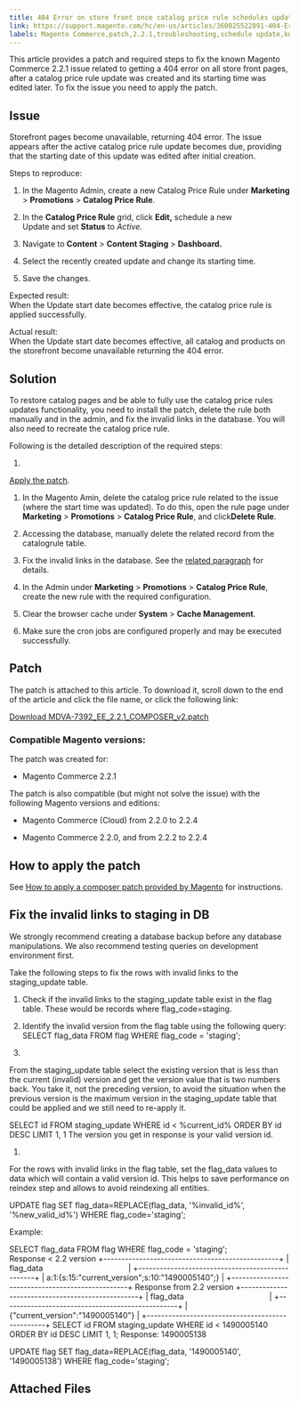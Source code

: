 ```yaml
---
title: 404 Error on store front once catalog price rule schedules update is performed
link: https://support.magento.com/hc/en-us/articles/360025522891-404-Error-on-store-front-once-catalog-price-rule-schedules-update-is-performed
labels: Magento Commerce,patch,2.2.1,troubleshooting,schedule update,known issues,404 error
---
```


This article provides a patch and required steps to fix the known Magento Commerce 2.2.1 issue related to getting a 404 error on all store front pages, after a catalog price rule update was created and its starting time was edited later. To fix the issue you need to apply the patch.

## Issue

Storefront pages become unavailable, returning 404 error. The issue appears after the active catalog price rule update becomes due, providing that the starting date of this update was edited after initial creation.

Steps to reproduce:

1. In the Magento Admin, create a new Catalog Price Rule under **Marketing** > **Promotions** > **Catalog Price Rule**.

1. In the **Catalog Price Rule** grid, click **Edit,** schedule a new Update and set **Status** to *Active.*

1. Navigate to **Content** > **Content Staging** > **Dashboard.**

1. Select the recently created update and change its starting time.

10. Save the changes.

Expected result:  
 When the Update start date becomes effective, the catalog price rule is applied successfully.

Actual result:  
 When the Update start date becomes effective, all catalog and products on the storefront become unavailable returning the 404 error.

## Solution

To restore catalog pages and be able to fully use the catalog price rules updates functionality, you need to install the patch, delete the rule both manually and in the admin, and fix the invalid links in the database. You will also need to recreate the catalog price rule.

Following is the detailed description of the required steps:

1. 
[Apply the patch](#patch).

1. In the Magento Amin, delete the catalog price rule related to the issue (where the start time was updated). To do this, open the rule page under **Marketing** > **Promotions** > **Catalog Price Rule**, and click**Delete Rule**.

1. Accessing the database, manually delete the related record from the catalogrule table.

1. Fix the invalid links in the database. See the [related paragraph](#fix_links) for details.

10. In the Admin under **Marketing** > **Promotions** > **Catalog Price Rule**, create the new rule with the required configuration.

12. Clear the browser cache under **System** > **Cache Management**.

14. Make sure the cron jobs are configured properly and may be executed successfully.

## Patch

The patch is attached to this article. To download it, scroll down to the end of the article and click the file name, or click the following link:

[Download MDVA-7392\_EE\_2.2.1\_COMPOSER\_v2.patch](https://support.magento.com/hc/en-us/article_attachments/360024181571/MDVA-7392_EE_2.2.1_COMPOSER_v2.patch)

### Compatible Magento versions:

The patch was created for:

* Magento Commerce 2.2.1

The patch is also compatible (but might not solve the issue) with the following Magento versions and editions:

* Magento Commerce (Cloud) from 2.2.0 to 2.2.4

* Magento Commerce 2.2.0, and from 2.2.2 to 2.2.4



## How to apply the patch

See [How to apply a composer patch provided by Magento](https://support.magento.com/hc/en-us/articles/360028367731) for instructions.

## Fix the invalid links to staging in DB

We strongly recommend creating a database backup before any database manipulations. We also recommend testing queries on development environment first.

Take the following steps to fix the rows with invalid links to the staging\_update table.

1. Check if the invalid links to the staging\_update table exist in the flag table. These would be records where flag\_code=staging.

1. Identify the invalid version from the flag table using the following query:
SELECT flag\_data FROM flag WHERE flag\_code = 'staging';

1. 
From the staging\_update table select the existing version that is less than the current (invalid) version and get the version value that is two numbers back. You take it, not the preceding version, to avoid the situation when the previous version is the maximum version in the staging\_update table that could be applied and we still need to re-apply it.

SELECT id FROM staging\_update WHERE id < %current\_id% ORDER BY id DESC LIMIT 1, 1 
The version you get in response is your valid version id.

1. 
For the rows with invalid links in the flag table, set the flag\_data values to data which will contain a valid version id. This helps to save performance on reindex step and allows to avoid reindexing all entities.

UPDATE flag SET flag\_data=REPLACE(flag\_data, '%invalid\_id%', '%new\_valid\_id%') WHERE flag\_code='staging';



Example:

SELECT flag\_data FROM flag WHERE flag\_code = 'staging';   
Response < 2.2 version
+-------------------------------------------------+
| flag\_data                                       | 
+-------------------------------------------------+
| a:1:{s:15:"current\_version";s:10:"1490005140";} |
+-------------------------------------------------+
Response from 2.2 version
+-------------------------------------------------+
| flag\_data                                       | 
+-------------------------------------------------+
| {"current\_version":"1490005140"} |
+-------------------------------------------------+
SELECT id FROM staging\_update WHERE id < 1490005140 ORDER BY id DESC LIMIT 1, 1;
Response:
1490005138

UPDATE flag SET flag\_data=REPLACE(flag\_data, '1490005140', '1490005138') WHERE flag\_code='staging';
## Attached Files

